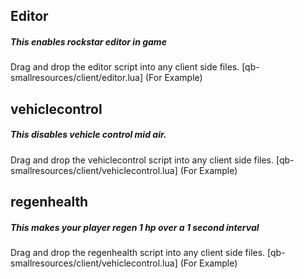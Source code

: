 ## Editor
##### This enables rockstar editor in game
Drag and drop the editor script into any client side files. [qb-smallresources/client/editor.lua] (For Example)

## vehiclecontrol
##### This disables vehicle control mid air.
Drag and drop the vehiclecontrol script into any client side files. [qb-smallresources/client/vehiclecontrol.lua] (For Example)

## regenhealth
##### This makes your player regen 1 hp over a 1 second interval
Drag and drop the regenhealth script into any client side files. [qb-smallresources/client/vehiclecontrol.lua] (For Example)